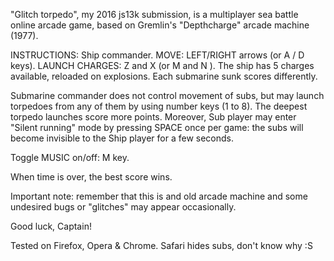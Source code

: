 "Glitch torpedo", my 2016 js13k submission, is a multiplayer sea battle online arcade game, based on Gremlin's "Depthcharge" arcade machine (1977).

INSTRUCTIONS:
Ship commander. 
MOVE: LEFT/RIGHT arrows (or A / D keys).
LAUNCH CHARGES: Z and X (or M and N ).
The ship has 5 charges available, reloaded on explosions.
Each submarine sunk scores differently.

Submarine commander does not control movement of subs, but may launch torpedoes from any of them by using number keys (1 to 8). The deepest torpedo launches score more points.
Moreover, Sub player may enter "Silent running" mode by pressing SPACE once per game: the subs will become invisible to the Ship player for a few seconds.

Toggle MUSIC on/off: M key.

When time is over, the best score wins.

Important note: remember that this is and old arcade machine and some undesired bugs or "glitches" may appear occasionally.

Good luck, Captain!

Tested on Firefox, Opera & Chrome. Safari hides subs, don't know why :S